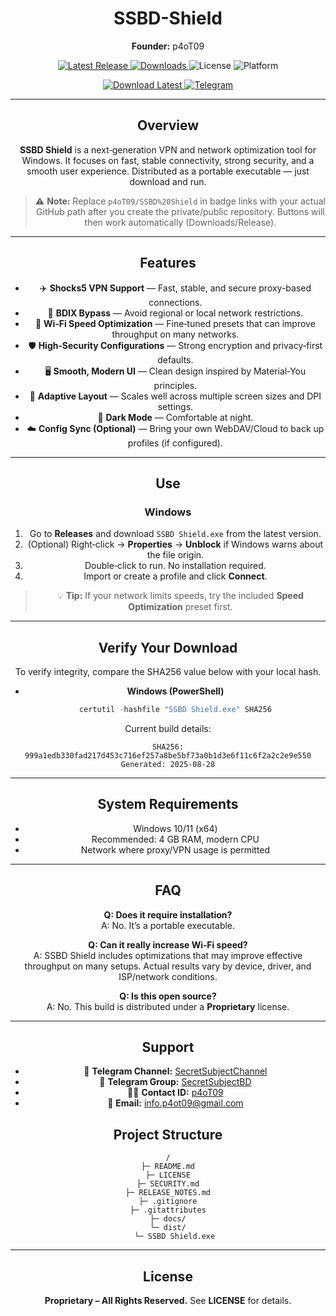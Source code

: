 <div align="center">

# SSBD-Shield

**Founder:** p4oT09

<!-- Badges -->
<a href="https://github.com/p4oT09/SSBD-Shield/releases">
  <img src="https://img.shields.io/github/v/release/p4oT09/SSBD-Shield?style=for-the-badge" alt="Latest Release">
</a>
<a href="https://github.com/p4oT09/SSBD-Shield/releases">
  <img src="https://img.shields.io/github/downloads/p4oT09/SSBD-Shield/total?style=for-the-badge" alt="Downloads">
</a>
<img src="https://img.shields.io/badge/license-Proprietary-informational?style=for-the-badge" alt="License">
<img src="https://img.shields.io/badge/platform-Windows-blue?style=for-the-badge" alt="Platform">

<!-- CTA buttons -->
<p>
  <a href="https://github.com/p4oT09/SSBD-Shield/releases/latest">
    <img src="https://img.shields.io/badge/⬇️%20Download-Latest-2ea44f?style=for-the-badge" alt="Download Latest">
  </a>
  <a href="https://t.me/SecretSubjectChannel" target="_blank">
    <img src="https://img.shields.io/badge/Telegram-Channel-28a8ea?style=for-the-badge&logo=telegram&logoColor=white" alt="Telegram">
  </a>
</p>

---

## Overview
**SSBD Shield** is a next‑generation VPN and network optimization tool for Windows. It focuses on fast, stable connectivity, strong security, and a smooth user experience. Distributed as a portable executable — just download and run.

> ⚠️ **Note:** Replace `p4oT09/SSBD%20Shield` in badge links with your actual GitHub path after you create the private/public repository. Buttons will then work automatically (Downloads/Release).

---

## Features
- ✈️ **Shocks5 VPN Support** — Fast, stable, and secure proxy-based connections.
- 🧭 **BDIX Bypass** — Avoid regional or local network restrictions.
- 🚀 **Wi‑Fi Speed Optimization** — Fine‑tuned presets that can improve throughput on many networks.
- 🛡️ **High‑Security Configurations** — Strong encryption and privacy‑first defaults.
- 🖥️ **Smooth, Modern UI** — Clean design inspired by Material‑You principles.
- 🎨 **Adaptive Layout** — Scales well across multiple screen sizes and DPI settings.
- 🌙 **Dark Mode** — Comfortable at night.
- ☁️ **Config Sync (Optional)** — Bring your own WebDAV/Cloud to back up profiles (if configured).

---

## Use
### Windows
1. Go to **Releases** and download `SSBD Shield.exe` from the latest version.
2. (Optional) Right‑click → **Properties** → **Unblock** if Windows warns about the file origin.
3. Double‑click to run. No installation required.
4. Import or create a profile and click **Connect**.

> 💡 **Tip:** If your network limits speeds, try the included **Speed Optimization** preset first.

---

## Verify Your Download
To verify integrity, compare the SHA256 value below with your local hash.

- **Windows (PowerShell)**
  ```powershell
  certutil -hashfile "SSBD Shield.exe" SHA256
  ```

Current build details:
```
SHA256: 999a1edb330fad217d453c716ef257a8be5bf73a0b1d3e6f11c6f2a2c2e9e550
Generated: 2025-08-28
```

---

## System Requirements
- Windows 10/11 (x64)
- Recommended: 4 GB RAM, modern CPU
- Network where proxy/VPN usage is permitted

---

## FAQ
**Q: Does it require installation?**  
A: No. It’s a portable executable.

**Q: Can it really increase Wi‑Fi speed?**  
A: SSBD Shield includes optimizations that may improve effective throughput on many setups. Actual results vary by device, driver, and ISP/network conditions.

**Q: Is this open source?**  
A: No. This build is distributed under a **Proprietary** license.

---


## Support
- 📢 **Telegram Channel:** [SecretSubjectChannel](https://t.me/SecretSubjectChannel)
- 👥 **Telegram Group:** [SecretSubjectBD](https://t.me/SecretSubjectBD)
- 🧑‍💻 **Contact ID:** [p4oT09](https://t.me/p4oT09)
- 📧 **Email:** info.p4ot09@gmail.com

## Project Structure
```
/
├─ README.md
├─ LICENSE
├─ SECURITY.md
├─ RELEASE_NOTES.md
├─ .gitignore
├─ .gitattributes
├─ docs/
└─ dist/
   └─ SSBD Shield.exe
```

---

## License
**Proprietary – All Rights Reserved.** See **LICENSE** for details.
